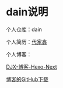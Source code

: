 # dain说明

个人仓库：dain

个人简历：[代家鑫](https://dain-xin.github.io/dain/DJX-BIO.html)

个人博客：

[DJX-博客-Hexo-Next](https://dain-xin.github.io/)

 [博客的GitHub下载](https://github.com/Dain-xin/blogs)

